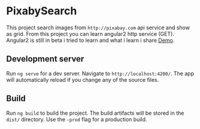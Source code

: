 # PixabySearch
This project search images from `http://pixabay.com` api service and show as grid. 
From this project you can learn angular2 http service (GET).
Angular2 is still in beta i tried to learn and what i learn i share
[Demo](http://pixabay.uploadandshare.xyz/).

## Development server
Run `ng serve` for a dev server. Navigate to `http://localhost:4200/`. The app will automatically reload if you change any of the source files.


## Build

Run `ng build` to build the project. The build artifacts will be stored in the `dist/` directory. Use the `-prod` flag for a production build.
